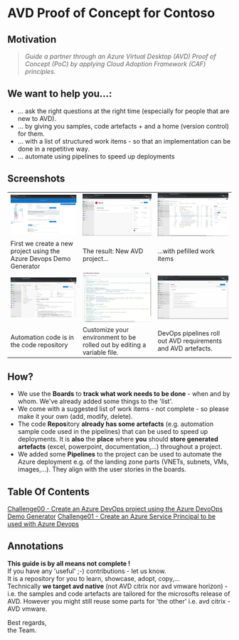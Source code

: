 # AVD Proof of Concept for Contoso

## Motivation
>*Guide a partner through an Azure Virtual Desktop (AVD) Proof of Concept (PoC) by applying Cloud Adoption Framework (CAF) principles.*
 

## We want to help you...:
- ... ask the right questions at the right time (especially for people that are new to AVD).
- ... by giving you samples, code artefacts + and a home (version control) for them.
- ... with a list of structured work items - so that an implementation can be done in a repetitive way.
- ... automate using pipelines to speed up deployments

## Screenshots
|  |  |  |
|--|--|--|
| ![Azure DevOps Demogenerator](./images/devopsdemogenerator.png) | ![New project](./images/newavdproject.png) | ![work items](/images/workitembacklog.png) |
| First we create a new project using the Azure Devops Demo Generator | The result: New AVD project... | ...with pefilled work items |
| ![code repository](./images/repository.png) | ![environment variable yaml file](./images/environmentfile.png) |![Azure DevOps pipelines](./images/pipelines.png) |  
| Automation code is in the code repository | Customize your environment to be rolled out by editing a variable file. |DevOps pipelines roll out AVD requirements and AVD artefacts. |  


## How?
- We use the **Boards** to **track what work needs to be done** - when and by whom. We've already added some things to the 'list'.
- We come with a suggested list of work items - not complete - so please make it your own (add, modify, delete). 
- The code **Repos**itory **already has some artefacts** (e.g. automation sample code used in the pipelines) that can be used to speed up deployments. It is **also** the **place** where **you** should **store generated artefacts** (excel, powerpoint, documentation,...) throughout a project. 
- We added some **Pipelines** to the project can be used to automate the Azure deployment e.g. of the landing zone parts (VNETs, subnets, VMs, images,...). They align with the user stories in the boards. 

## Table Of Contents
[Challenge00 - Create an Azure DevOps project using the Azure DevoOps Demo Generator](./challenges/00-setup/readme.md)
[Challenge01 - Create an Azure Service Principal to be used with Azure Devops ](./challenges/01-createserviceprincipal/readme.md)

## Annotations
**This guide is by all means not complete !**  
If you have any 'useful' ;-) contributions - let us know.  
It is a repository for you to learn, showcase, adopt, copy,...  
Technically **we target avd native** (not AVD citrix nor avd vmware horizon) - i.e. the samples and code artefacts are tailored for the microsofts release of AVD. However you might still reuse some parts for 'the other' i.e. avd citrix - AVD vmware.
  
Best regards,  
the Team.

